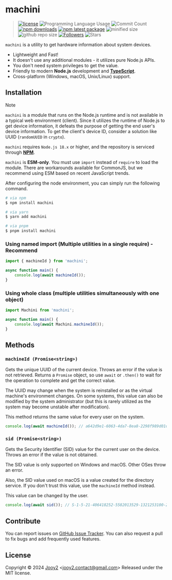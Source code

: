 # machini

> [![license](https://img.shields.io/badge/license-MIT-blue.svg)](https://github.com/jooy2/machini/blob/master/LICENSE) ![Programming Language Usage](https://img.shields.io/github/languages/top/jooy2/machini) ![Commit Count](https://img.shields.io/github/commit-activity/y/jooy2/machini) [![npm downloads](https://img.shields.io/npm/dm/machini.svg)](https://www.npmjs.com/package/machini) [![npm latest package](https://img.shields.io/npm/v/machini/latest.svg)](https://www.npmjs.com/package/machini) ![minified size](https://img.shields.io/bundlephobia/min/machini) ![github repo size](https://img.shields.io/github/repo-size/jooy2/machini) [![Followers](https://img.shields.io/github/followers/jooy2?style=social)](https://github.com/jooy2) ![Stars](https://img.shields.io/github/stars/jooy2/machini?style=social)

`machini` is a utility to get hardware information about system devices.

- Lightweight and Fast!
- It doesn't use any additional modules - it utilizes pure Node.js APIs.
- You don't need system privileges to get the value.
- Friendly to modern **Node.js** development and [**TypeScript**](https://www.typescriptlang.org).
- Cross-platform (Windows, macOS, Unix/Linux) support.

## Installation

> [!NOTE]
>
> `machini` is a module that runs on the Node.js runtime and is not available in a typical web environment (client). Since it utilizes the runtime of Node.js to get device information, it defeats the purpose of getting the end user's device information. To get the client's device ID, consider a solution like UUID (`randomUUID` in `crypto`).

`machini` requires `Node.js 18.x` or higher, and the repository is serviced through **[NPM](https://npmjs.com)**.

`machini` is **ESM-only**. You must use `import` instead of `require` to load the module. There are workarounds available for CommonJS, but we recommend using ESM based on recent JavaScript trends.

After configuring the node environment, you can simply run the following command.

```bash
# via npm
$ npm install machini

# via yarn
$ yarn add machini

# via pnpm
$ pnpm install machini
```

### Using named import (Multiple utilities in a single require) - Recommend

```javascript
import { machineId } from 'machini';

async function main() {
	console.log(await machineId());
}
```

### Using whole class (multiple utilities simultaneously with one object)

```javascript
import Machini from 'machini';

async function main() {
	console.log(await Machini.machineId());
}
```

## Methods

### `machineId (Promise<string>)`

Gets the unique UUID of the current device. Throws an error if the value is not retrieved. Returns a `Promise` object, so use `await` or `.then()` to wait for the operation to complete and get the correct value.

The UUID may change when the system is reinstalled or as the virtual machine's environment changes. On some systems, this value can also be modified by the system administrator (but this is rarely utilized as the system may become unstable after modification).

This method returns the same value for every user on the system.

```javascript
console.log(await machineId()); // a642d9e1-6063-4da7-8ea8-2298f989d01d
```

### `sid (Promise<string>)`

Gets the Security Identifier (SID) value for the current user on the device. Throws an error if the value is not obtained.

The SID value is only supported on Windows and macOS. Other OSes throw an error.

Also, the SID value used on macOS is a value created for the directory service. If you don't trust this value, use the `machineId` method instead.

This value can be changed by the user.

```javascript
console.log(await sid()); // S-1-5-21-406418252-5582013529-1321253100-2001
```

## Contribute

You can report issues on [GitHub Issue Tracker](https://github.com/jooy2/machini/issues). You can also request a pull to fix bugs and add frequently used features.

## License

Copyright © 2024 [Jooy2](https://jooy2.com) <[jooy2.contact@gmail.com](mailto:jooy2.contact@gmail.com)> Released under the MIT license.
